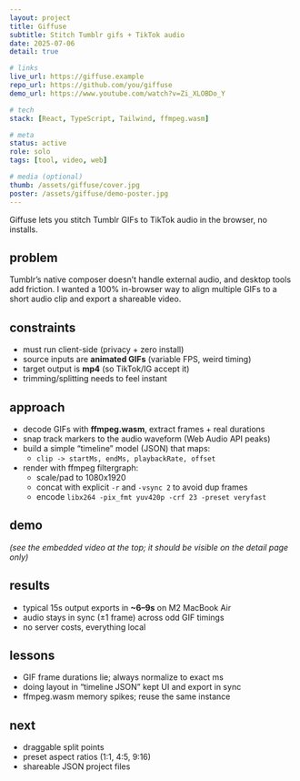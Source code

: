 ```yaml
---
layout: project
title: Giffuse
subtitle: Stitch Tumblr gifs + TikTok audio
date: 2025-07-06
detail: true

# links
live_url: https://giffuse.example
repo_url: https://github.com/you/giffuse
demo_url: https://www.youtube.com/watch?v=Zi_XLOBDo_Y

# tech
stack: [React, TypeScript, Tailwind, ffmpeg.wasm]

# meta
status: active
role: solo
tags: [tool, video, web]

# media (optional)
thumb: /assets/giffuse/cover.jpg
poster: /assets/giffuse/demo-poster.jpg
---
```

Giffuse lets you stitch Tumblr GIFs to TikTok audio in the browser, no installs.

<!--more-->

## problem
Tumblr’s native composer doesn’t handle external audio, and desktop tools add friction. I wanted a 100% in-browser way to align multiple GIFs to a short audio clip and export a shareable video.

## constraints
- must run client-side (privacy + zero install)
- source inputs are **animated GIFs** (variable FPS, weird timing)
- target output is **mp4** (so TikTok/IG accept it)
- trimming/splitting needs to feel instant

## approach
- decode GIFs with **ffmpeg.wasm**, extract frames + real durations
- snap track markers to the audio waveform (Web Audio API peaks)
- build a simple “timeline” model (JSON) that maps:
  - `clip -> startMs, endMs, playbackRate, offset`
- render with ffmpeg filtergraph:
  - scale/pad to 1080x1920
  - concat with explicit `-r` and `-vsync 2` to avoid dup frames
  - encode `libx264 -pix_fmt yuv420p -crf 23 -preset veryfast`

## demo
*(see the embedded video at the top; it should be visible on the detail page only)*

## results
- typical 15s output exports in **~6–9s** on M2 MacBook Air
- audio stays in sync (±1 frame) across odd GIF timings
- no server costs, everything local

## lessons
- GIF frame durations lie; always normalize to exact ms
- doing layout in “timeline JSON” kept UI and export in sync
- ffmpeg.wasm memory spikes; reuse the same instance

## next
- draggable split points
- preset aspect ratios (1:1, 4:5, 9:16)
- shareable JSON project files
